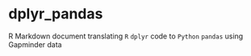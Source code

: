 # dplyr_pandas
R Markdown document translating `R` `dplyr` code to `Python` `pandas` using Gapminder data
